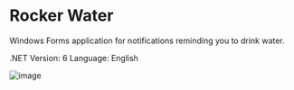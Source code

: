# Rocker Water

Windows Forms application for notifications reminding you to drink water.

.NET Version: 6
Language: English

![image](https://user-images.githubusercontent.com/57970226/162831044-ac4a13d1-b03e-43ac-bfd3-3a4b93c8b448.png)
